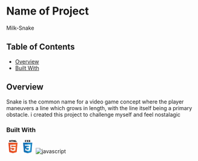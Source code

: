 # Name of Project
  Milk-Snake
## Table of Contents

- [Overview](#overview)
- [Built With](#built-with)

## Overview

Snake is the common name for a video game concept where the player maneuvers a line which grows in length, with the line itself being a primary obstacle.
i created this project to challenge myself and feel nostalagic

### Built With

<img src="https://raw.githubusercontent.com/devicons/devicon/master/icons/html5/html5-original-wordmark.svg" alt="html5" width="35" height="35"/> <img src="https://raw.githubusercontent.com/devicons/devicon/master/icons/css3/css3-original-wordmark.svg" alt="css3" width="35" height="35"/> <img src="https://cdn1.iconfinder.com/data/icons/programing-development-8/24/react_logo-512.png" alt="javascript" width="30" height="30"/> 
